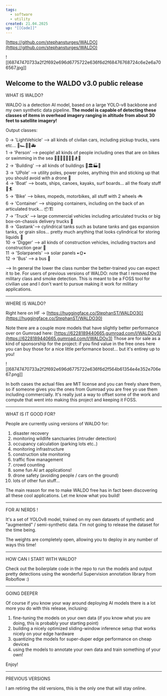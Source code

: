 ```yaml
---
tags:
  - software
  - utility
created: 21.04.2025
up: "[[Code]]"
---
```

[https://github.com/stephansturges/WALDO](https://github.com/stephansturges/WALDO)

![[68747470733a2f2f692e696d6775722e636f6d2f68476768724c6e2e6a706567.jpg]]

## Welcome to the WALDO v3.0 public release

WHAT IS WALDO?

WALDO is a detection AI model, based on a large YOLO-v8 backbone and my own synthetic data pipeline. **The model is capable of detecting these classes of items in overhead imagery ranging in altitude from about 30 feet to satellite imagery!**

Output classes:

0 -> 'LightVehicle' --> all kinds of civilan cars, including pickup trucks, vans etc... 🚗🏎️🚓🚐🚑  
1 -> 'Person' --> people! all kinds of people including ones that are on bikes or swimming in the sea 🧍‍♀️🕺💃🧜🏽‍♀️🏂🧞  
2 -> 'Building' --> all kinds of buildings 🕌🏛️🏭🏡  
3 -> 'UPole' --> utility poles, power poles, anything thin and sticking up that you should avoid with a drone 🎏  
4 -> 'Boat' --> boats, ships, canoes, kayaks, surf boards... all the floaty stuff 🚢🏄  
5 -> 'Bike' --> bikes, mopeds, motorbikes, all stuff with 2 wheels 🚲  
6 -> 'Container' --> shipping containers, including on the back of an articulated truck... 📦🏗️  
7 -> 'Truck' --> large commercial vehicles including articulated trucks or big box-on-chassis delivery trucks 🚚  
8 -> 'Gastank'--> cylindrical tanks such as butane tanks and gas expansion tanks, or grain silos... pretty much anything that looks cylindrical for storing liquids 🫙  
10 -> 'Digger' --> all kinds of construction vehicles, including tractors and construction gear 🚜  
11 -> 'Solarpanels' --> solar panels ▪️🌞▪️  
12 -> 'Bus' --> a bus 🚌  

--> In general the lower the class number the better-trained you can expect it to be. For users of previous versions of WALDO: note that I removed the military class and smoke detection. This is meant to be a FOSS tool for civilian use and I don't want to pursue making it work for military applications.

---

WHERE IS WALDO?

Right here on HF -> [https://huggingface.co/StephanST/WALDO30](https://huggingface.co/StephanST/WALDO30)

Note there are a couple more models that have slightly better performance over on Gumroad here: [https://6228189440665.gumroad.com/l/WALDOv3](https://6228189440665.gumroad.com/l/WALDOv3) Those are for sale as a kind of sponsorship for the project: if you find value in the free ones here you can buy those for a nice little performance boost... but it's entirey up to you!

![[68747470733a2f2f692e696d6775722e636f6d2f564b61354e4e352e706e67.png]]

In both cases the actual files are MIT license and you can freely share them, so if someone gives you the ones from Gumroad you are free yo use them including commercially. It's really just a way to offset some of the work and compute that went into making this project and keeping it FOSS.

---

WHAT IS IT GOOD FOR?

People are currently using versions of WALDO for:

1. disaster recovery
2. monitoring wildlife sanctuaries (intruder detection)
3. occupancy calculation (parking lots etc..)
4. monitoring infrastructure
5. construction site monitoring
6. traffic flow management
7. crowd counting
8. some fun AI art applications!
9. drone safety (avoiding people / cars on the ground)
10. lots of other fun stuff...

The main reason for me to make WALDO free has in fact been discovering all these cool applications. Let me know what you build!

---

FOR AI NERDS !

It's a set of YOLOv8 model, trained on my own datasets of synthetic and "augmented" / semi-synthetic data. I'm not going to release the dataset for the time being.

The weights are completely open, allowing you to deploy in any number of ways this time!

---

HOW CAN I START WITH WALDO?

Check out the boilerplate code in the repo to run the models and output pretty detections using the wonderful Supervision annotation library from Roboflow :)

---

GOING DEEPER

Of course if you know your way around deploying AI models there is a lot more you do with this release, inclusing:

1. fine-tuning the models on your own data (if you know what you are doing, this is probably your starting point)
2. building a nicely optimized sliding-window inference setup that works nicely on your edge hardware
3. quantizing the models for super-duper edge performance on cheap devices
4. using the models to annotate your own data and train something of your own!

Enjoy!

---

PREVIOUS VERSIONS

I am retiring the old versions, this is the only one that will stay online.